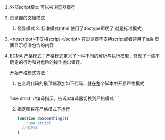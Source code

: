 1. 外部script脚本 可以被浏览器缓存
2. 浏览器的文档模式

    1. 怪异模式
       2. 标准模式(html 使用了doctype声明了 就是标准模式)

3. \<noscripot>不支持script \</script> 在浏览器不支持script或者禁用了js后 页面显示标准包含的内容

4. ECMA 严格模式：严格模式定义了一种不同的解析与执行模型，修改了一些不确定的行为和对危险的操作抛出错误。

    开始严格模式方法：

   1.  在全局代码的最顶端添加如下代码，就在整个脚本中开启严格模式

        ```javascript
   'use strict'  //编译指示。告诉js编译器切换到严格模式
        ```

   2. 指定函数在严格模式下运行

      ```javascript
      function doSomething(){
          'use strict'
        //函数体
      }
      ```

      

      

